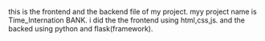 this is the frontend and the backend file of my project.
myy project name is Time_Internation BANK.
i did the the frontend using html,css,js.
and the backed using python and flask(framework).
